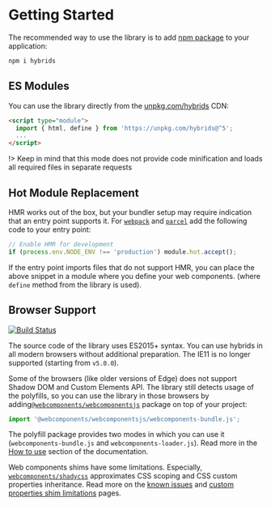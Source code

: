 # Getting Started

The recommended way to use the library is to add [npm package](https://www.npmjs.com/package/hybrids) to your application:

```bash
npm i hybrids
```

## ES Modules

You can use the library directly from the [unpkg.com/hybrids](https://unpkg.com/hybrids@^5) CDN:

```html
<script type="module">
  import { html, define } from 'https://unpkg.com/hybrids@^5';
  ...
</script>
```

!> Keep in mind that this mode does not provide code minification and loads all required files in separate requests

## Hot Module Replacement

HMR works out of the box, but your bundler setup may require indication that an entry point supports it. For [`webpack`](https://webpack.js.org) and [`parcel`](https://parceljs.org/) add the following code to your entry point:

```javascript
// Enable HMR for development
if (process.env.NODE_ENV !== 'production') module.hot.accept();
```

If the entry point imports files that do not support HMR, you can place the above snippet in a module where you define your web components. (where `define` method from the library is used).

## Browser Support

[![Build Status](https://app.saucelabs.com/browser-matrix/hybrids.svg)](https://app.saucelabs.com/open_sauce/user/hybrids/builds)

The source code of the library uses ES2015+ syntax. You can use hybrids in all modern browsers without additional preparation. The IE11 is no longer supported (starting from `v5.0.0`).

Some of the browsers (like older versions of Edge) does not support Shadow DOM and Custom Elements API. The library still detects usage of the polyfills, so you can use the library in those browsers by adding[`@webcomponents/webcomponentsjs`](https://github.com/webcomponents/webcomponentsjs) package on top of your project:

```javascript
import '@webcomponents/webcomponentsjs/webcomponents-bundle.js';
```

The polyfill package provides two modes in which you can use it (`webcomponents-bundle.js` and `webcomponents-loader.js`). Read more in the [How to use](https://github.com/webcomponents/polyfills/tree/master/packages/webcomponentsjs#how-to-use) section of the documentation.

Web components shims have some limitations. Especially, [`webcomponents/shadycss`](https://github.com/webcomponents/polyfills/tree/master/packages/shadycss#shadycss) approximates CSS scoping and CSS custom properties inheritance. Read more on the [known issues](https://github.com/webcomponents/polyfills/tree/master/packages/webcomponentsjs#known-issues) and [custom properties shim limitations](https://www.polymer-project.org/3.0/docs/devguide/custom-css-properties#custom-properties-shim-limitations) pages.
